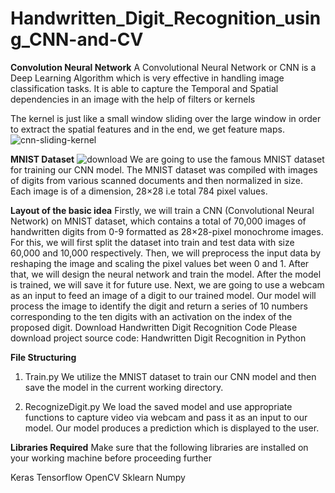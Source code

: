 # Handwritten_Digit_Recognition_using_CNN-and-CV

**Convolution Neural Network**
A Convolutional Neural Network or CNN is a Deep Learning Algorithm which is very effective in handling image classification tasks. It is able to capture the Temporal and Spatial dependencies in an image with the help of filters or kernels

The kernel is just like a small window sliding over the large window in order to extract the spatial features and in the end, we get feature maps.![cnn-sliding-kernel](https://github.com/user-attachments/assets/af29551b-0818-4798-baed-e98f03eefd2f)

**MNIST Dataset**
![download](https://github.com/user-attachments/assets/7fab6c6b-ab09-42b4-858a-43fe48f30153)
We are going to use the famous MNIST dataset for training our CNN model. The MNIST dataset was compiled with images of digits from various scanned documents and then normalized in size. Each image is of a dimension, 28×28 i.e total 784 pixel values.


**Layout of the basic idea**
Firstly, we will train a CNN (Convolutional Neural Network) on MNIST dataset, which contains a total of 70,000 images of handwritten digits from 0-9 formatted as 28×28-pixel monochrome images.
For this, we will first split the dataset into train and test data with size 60,000 and 10,000 respectively.
Then, we will preprocess the input data by reshaping the image and scaling the pixel values bet
ween 0 and 1.
After that, we will design the neural network and train the model.
After the model is trained, we will save it for future use.
Next, we are going to use a webcam as an input to feed an image of a digit to our trained model.
Our model will process the image to identify the digit and return a series of 10 numbers corresponding to the ten digits with an activation on the index of the proposed digit.
Download Handwritten Digit Recognition Code
Please download project source code: Handwritten Digit Recognition in Python

**File Structuring**
1. Train.py
We utilize the MNIST dataset to train our CNN model and then save the model in the current working directory.

2. RecognizeDigit.py
We load the saved model and use appropriate functions to capture video via webcam and pass it as an input to our model. Our model produces a prediction which is displayed to the user.

**Libraries Required**
Make sure that the following libraries are installed on your working machine before proceeding further

Keras
Tensorflow
OpenCV
Sklearn
Numpy
